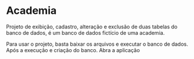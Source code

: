 # Academia
Projeto de exibição, cadastro, alteração e exclusão de duas tabelas do banco de dados, é um banco de dados fictício de uma academia.

Para usar o projeto, basta baixar os arquivos e executar o banco de dados.
Após a execução e criação do banco.
Abra a aplicação
